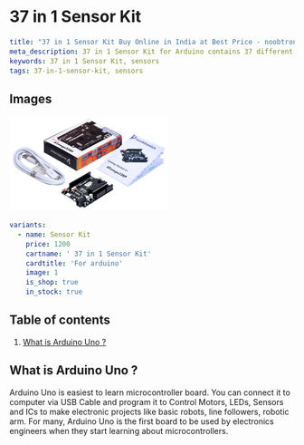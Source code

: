 # 37 in 1 Sensor Kit

``` yaml
title: "37 in 1 Sensor Kit Buy Online in India at Best Price - noobtronics"
meta_description: 37 in 1 Sensor Kit for Arduino contains 37 different sensors which you can use to measure physical quantities. Purchase now with free delivery and cash on delivery options all over India.
keywords: 37 in 1 Sensor Kit, sensors
tags: 37-in-1-sensor-kit, sensors

```


## Images
<p float="left">
  <img alt="Arduino Uno with USB Cable" 
       src="/storage/product/arduino-uno/arduino-uno-dip-with-usb-cable.png" width="280" 
   />
</p>

``` yaml
variants:
  - name: Sensor Kit
    price: 1200
    cartname: ' 37 in 1 Sensor Kit'
    cardtitle: 'For arduino'
    image: 1
    is_shop: true
    in_stock: true
```

## Table of contents
1. [What is Arduino Uno ?](#What-is-Arduino-Uno)

## What is Arduino Uno ? <a name="What-is-Arduino-Uno"></a>
Arduino Uno is easiest to learn microcontroller board. You can connect it to computer via USB Cable and program it to Control Motors, LEDs, Sensors and ICs to make electronic projects like basic robots, line followers, robotic arm. For many, Arduino Uno is the first board to be used by electronics engineers when they start learning about microcontrollers.

